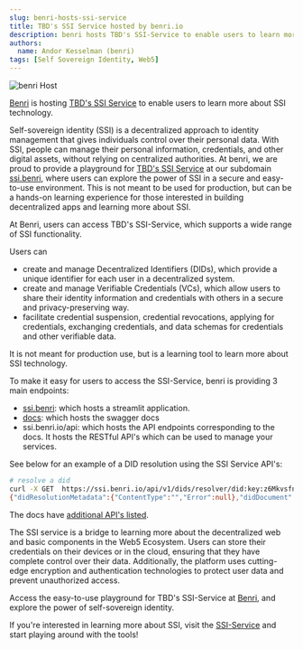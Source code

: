 ```yaml
---
slug: benri-hosts-ssi-service
title: TBD's SSI Service hosted by benri.io
description: benri hosts TBD's SSI-Service to enable users to learn more about SSI technology
authors:
  name: Andor Kesselman (benri)
tags: [Self Sovereign Identity, Web5]
---
```


<head> 
  <title>SSI-Service Playground Hosted By benri.io</title> 
  <meta name="description" content="benri hosts TBD's SSI-Service to enable users to learn more about SSI technology">
  <meta property="og:url" content="https://developer.tbd.website/blog/benri-hosts-ssi-service/">
  <meta property="og:type" content="website">
  <meta property="og:title" content="SSI-Service hosted by benri">
  <meta property="og:description" content="SSI-Service hosted by benri">
  <meta property="og:image" content="https://developer.tbd.website/assets/images/blog-benri-ssi-host3-22507e91e39ff2133a86d16d3e9bdd26.png">
  <meta name="twitter:card" content="summary" /> 
  <meta name="twitter:site" content="@tbddev" />
  <meta property="twitter:domain" content="developer.tbd.website">
  <meta property="twitter:url" content="https://developer.tbd.website/blog/benri-hosts-ssi-service/">
  <meta name="twitter:title" content="SSI-Service hosted by benri">
  <meta name="twitter:description" content="SSI-Service hosted by benri">
  <meta name="twitter:image" content="https://developer.tbd.website/assets/images/blog-benri-ssi-host3-22507e91e39ff2133a86d16d3e9bdd26.png">
        
  <link rel="apple-touch-icon" href="https://developer.tbd.website/img/tbd-fav-icon-main.png" /> 
</head>

![benri Host](/img/blog-benri-ssi-host3.png)

[Benri](https://benri.io) is hosting [TBD's SSI Service](https://ssi.benri.io) to enable users to learn more about SSI technology.

<!--truncate-->

Self-sovereign identity (SSI) is a decentralized approach to identity management
that gives individuals control over their personal data. With SSI, people can
manage their personal information, credentials, and other digital assets,
without relying on centralized authorities. At benri, we are proud to provide a
playground for [TBD's SSI Service](https://github.com/TBD54566975/ssi-service)
at our subdomain [ssi.benri](https://ssi.benri.io), where users can explore the
power of SSI in a secure and easy-to-use environment. This is not meant to be
used for production, but can be a hands-on learning experience for those
interested in building decentralized apps and learning more about SSI.

At Benri, users can access TBD's SSI-Service, which supports a wide range of SSI functionality. 

Users can
- create and manage Decentralized Identifiers (DIDs), which provide a unique identifier for each user in a
decentralized system. 
- create and manage Verifiable Credentials (VCs), which allow users to share their identity information and credentials with others in a secure and privacy-preserving way. 
- facilitate credential suspension, credential revocations, applying for credentials, exchanging credentials, and data schemas for credentials and other verifiable data. 

It is not meant for production use, but is a learning tool to learn more about SSI technology.

To make it easy for users to access the SSI-Service, benri is providing 3 main endpoints:
- [ssi.benri](https://ssi.benri.io): which hosts a streamlit application.
- [docs](https://ssi.benri.io/docs): which hosts the swagger docs
- ssi.benri.io/api: which hosts the API
  endpoints corresponding to the docs. It hosts the RESTful API's which can be
  used to manage your services.

See below for an example of a DID resolution using the SSI Service API's:

```sh
# resolve a did
curl -X GET  https://ssi.benri.io/api/v1/dids/resolver/did:key:z6MkvsfnnzUXY57RoocLzaaQ3VYDAD7pdB4kc5jErcNBG1w2
{"didResolutionMetadata":{"ContentType":"","Error":null},"didDocument":{"@context":"https://www.w3.org/ns/did/v1","id":"did:key:z6MkvsfnnzUXY57RoocLzaaQ3VYDAD7pdB4kc5jErcNBG1w2","verificationMethod":[{"id":"#z6MkvsfnnzUXY57RoocLzaaQ3VYDAD7pdB4kc5jErcNBG1w2","type":"Ed25519VerificationKey2018","controller":"did:key:z6MkvsfnnzUXY57RoocLzaaQ3VYDAD7pdB4kc5jErcNBG1w2","publicKeyBase58":"HRQkCkE6CXcxhJmeK1cZCPzDLdqyDHpPv4pK2LQALo9e"}],"authentication":[["#z6MkvsfnnzUXY57RoocLzaaQ3VYDAD7pdB4kc5jErcNBG1w2"]],"assertionMethod":[["#z6MkvsfnnzUXY57RoocLzaaQ3VYDAD7pdB4kc5jErcNBG1w2"]],"keyAgreement":[["#z6MkvsfnnzUXY57RoocLzaaQ3VYDAD7pdB4kc5jErcNBG1w2"]],"capabilityDelegation":[["#z6MkvsfnnzUXY57RoocLzaaQ3VYDAD7pdB4kc5jErcNBG1w2"]]},"didDocumentMetadata":{}}%
```

The docs have [additional API's listed](https://ssi.benri.io/docs).

The SSI service is a bridge to learning more about the decentralized web and
basic components in the Web5 Ecosystem. Users can store their credentials on
their devices or in the cloud, ensuring that they have complete control over
their data. Additionally, the platform uses cutting-edge encryption and
authentication technologies to protect user data and prevent unauthorized
access.

Access the easy-to-use playground for TBD's SSI-Service at [Benri](https://ssi.benri.io), and explore the power of self-sovereign identity.

If you're interested in learning more about SSI, visit the [SSI-Service](https://ssi.benri.io) and start playing around with the tools!
